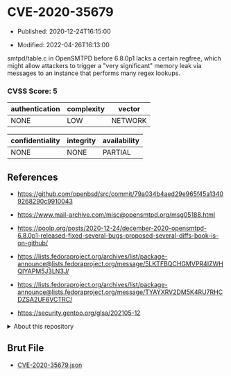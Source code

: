 # CVE-2020-35679

- Published: 2020-12-24T16:15:00

- Modified: 2022-04-26T16:13:00

smtpd/table.c in OpenSMTPD before 6.8.0p1 lacks a certain regfree, which might allow attackers to trigger a "very significant" memory leak via messages to an instance that performs many regex lookups.

### CVSS Score: **5**

| authentication | complexity | vector |
| --- | --- | --- |
| NONE | LOW | NETWORK |

| confidentiality | integrity | availability |
| --- | --- | --- |
| NONE | NONE | PARTIAL |

## References

* https://github.com/openbsd/src/commit/79a034b4aed29e965f45a13409268290c9910043

* https://www.mail-archive.com/misc@opensmtpd.org/msg05188.html

* https://poolp.org/posts/2020-12-24/december-2020-opensmtpd-6.8.0p1-released-fixed-several-bugs-proposed-several-diffs-book-is-on-github/

* https://lists.fedoraproject.org/archives/list/package-announce@lists.fedoraproject.org/message/5LKTFBQCHGMVPR4IZWHQIYAPM5J3LN3J/

* https://lists.fedoraproject.org/archives/list/package-announce@lists.fedoraproject.org/message/TYAYXRV2DM5K4RU7RHCDZSA2UF6VCTRC/

* https://security.gentoo.org/glsa/202105-12

<details>
<summary>About this repository</summary> 

  This repository is part of the project [Live Hack CVE](https://github.com/Live-Hack-CVE). Main website can be found [www.live-hack.org](https://www.live-hack.org) 
  
  Made by [Sn0wAlice](https://github.com/Sn0wAlice) for the people that care about security and need to have a feed of the latest CVEs. Hope you enjoy it, don't forget to star the repo and follow me on [Twitter](https://twitter.com/Sn0wAlice) and [Github](https://github.com/Sn0wAlice). And that is my [personnal website](https://www.alice-snow.me/)

  - [Home Page](https://github.com/Live-Hack-CVE)
  - [Framework](https://github.com/Live-Hack-CVE/cve-framework)
  - [CVE database](https://github.com/Live-Hack-CVE/full_database)
  - [Changelog](https://github.com/Live-Hack-CVE/Changelog)
</details>

## Brut File

* [CVE-2020-35679.json](https://raw.githubusercontent.com/Live-Hack-CVE/full_database/main/cves/2020/CVE-2020-35679.json)

